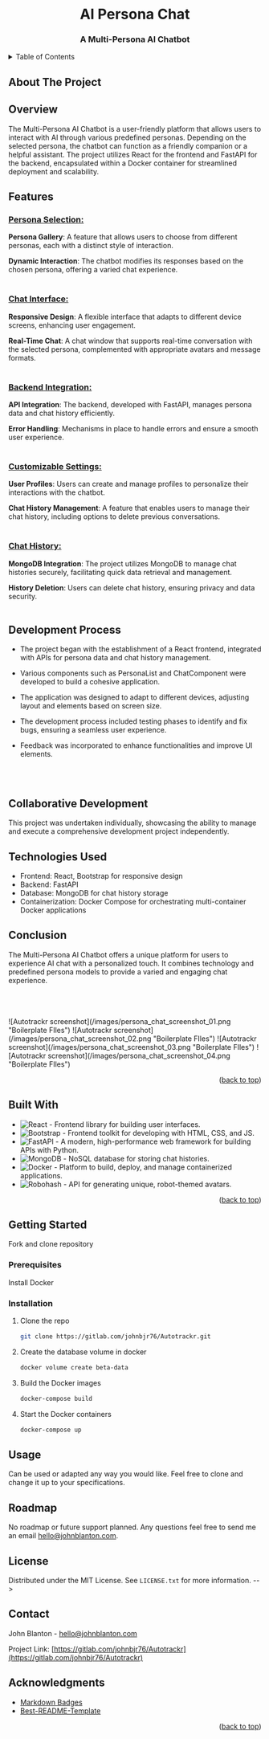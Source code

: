 <a name="readme-top"></a>


<!-- PROJECT LOGO -->
<br />
<div align="center">
  <h1>AI Persona Chat</h1>
  </a>

  <h3 align="center">A Multi-Persona AI Chatbot</h3>

</div>



<!-- TABLE OF CONTENTS -->
<details>
  <summary>Table of Contents</summary>
  <ol>
    <li>
      <a href="#about-the-project">About The Project</a>
      <ul>
        <li><a href="#built-with">Built With</a></li>
      </ul>
    </li>
    <li>
      <a href="#getting-started">Getting Started</a>
      <ul>
        <li><a href="#prerequisites">Prerequisites</a></li>
        <li><a href="#installation">Installation</a></li>
      </ul>
    </li>
    <li><a href="#usage">Usage</a></li>
    <li><a href="#roadmap">Roadmap</a></li>
    <li><a href="#license">License</a></li>
    <li><a href="#contact">Contact</a></li>
    <li><a href="#acknowledgments">Acknowledgments</a></li>
  </ol>
</details>

<!-- ABOUT THE PROJECT -->
## About The Project

## Overview
The Multi-Persona AI Chatbot is a user-friendly platform that allows users to interact with AI through various predefined personas. Depending on the selected persona, the chatbot can function as a friendly companion or a helpful assistant. The project utilizes React for the frontend and FastAPI for the backend, encapsulated within a Docker container for streamlined deployment and scalability.

## Features
### <ins>Persona Selection:</ins>

**Persona Gallery**: A feature that allows users to choose from different personas, each with a distinct style of interaction.

**Dynamic Interaction**: The chatbot modifies its responses based on the chosen persona, offering a varied chat experience.
<br>
<br>
### <ins>Chat Interface:</ins>

**Responsive Design**: A flexible interface that adapts to different device screens, enhancing user engagement.

**Real-Time Chat**: A chat window that supports real-time conversation with the selected persona, complemented with appropriate avatars and message formats.
<br>
<br>
### <ins>Backend Integration:</ins>

**API Integration**: The backend, developed with FastAPI, manages persona data and chat history efficiently.

**Error Handling**: Mechanisms in place to handle errors and ensure a smooth user experience.
<br>
<br>
### <ins>Customizable Settings:</ins>

**User Profiles**: Users can create and manage profiles to personalize their interactions with the chatbot.

**Chat History Management**: A feature that enables users to manage their chat history, including options to delete previous conversations.
<br>
<br>
### <ins>Chat History:</ins>

**MongoDB Integration**: The project utilizes MongoDB to manage chat histories securely, facilitating quick data retrieval and management.

**History Deletion**: Users can delete chat history, ensuring privacy and data security.
<br>
<br>
## Development Process

- The project began with the establishment of a React frontend, integrated with APIs for persona data and chat history management.

- Various components such as PersonaList and ChatComponent were developed to build a cohesive application.

- The application was designed to adapt to different devices, adjusting layout and elements based on screen size.

- The development process included testing phases to identify and fix bugs, ensuring a seamless user experience.

- Feedback was incorporated to enhance functionalities and improve UI elements.
<br>
<br>

## Collaborative Development

This project was undertaken individually, showcasing the ability to manage and execute a comprehensive development project independently.


## Technologies Used

- Frontend: React, Bootstrap for responsive design
- Backend: FastAPI
- Database: MongoDB for chat history storage
- Containerization: Docker Compose for orchestrating multi-container Docker applications


## Conclusion

The Multi-Persona AI Chatbot offers a unique platform for users to experience AI chat with a personalized touch. It combines technology and predefined persona models to provide a varied and engaging chat experience.


<br>
<br>
<br>
![Autotrackr screenshot](/images/persona_chat_screenshot_01.png "Boilerplate FIles")
![Autotrackr screenshot](/images/persona_chat_screenshot_02.png "Boilerplate FIles")
![Autotrackr screenshot](/images/persona_chat_screenshot_03.png "Boilerplate FIles")
![Autotrackr screenshot](/images/persona_chat_screenshot_04.png "Boilerplate FIles")

<p align="right">(<a href="#readme-top">back to top</a>)</p>


## Built With

* ![React](https://img.shields.io/badge/react-%2320232a.svg?style=for-the-badge&logo=react&logoColor=%2361DAFB) - Frontend library for building user interfaces.
* ![Bootstrap](https://img.shields.io/badge/bootstrap-%23563D7C.svg?style=for-the-badge&logo=bootstrap&logoColor=white) - Frontend toolkit for developing with HTML, CSS, and JS.
* ![FastAPI](https://img.shields.io/badge/fastapi-109989?style=for-the-badge&logo=FASTAPI&logoColor=white) - A modern, high-performance web framework for building APIs with Python.
* ![MongoDB](https://img.shields.io/badge/MongoDB-%234ea94b.svg?style=for-the-badge&logo=mongodb&logoColor=white) - NoSQL database for storing chat histories.
* ![Docker](https://img.shields.io/badge/docker-%230db7ed.svg?style=for-the-badge&logo=docker&logoColor=white) - Platform to build, deploy, and manage containerized applications.
* ![Robohash](https://img.shields.io/badge/Robohash-%237589C7.svg?style=for-the-badge&logo=robohash&logoColor=white) - API for generating unique, robot-themed avatars.

<p align="right">(<a href="#readme-top">back to top</a>)</p>


<!-- 
<!-- GETTING STARTED -->
## Getting Started

Fork and clone repository

### Prerequisites

Install Docker

### Installation


1. Clone the repo
   ```sh
   git clone https://gitlab.com/johnbjr76/Autotrackr.git
   ```
2. Create the database volume in docker
   ```sh
   docker volume create beta-data
   ```
3. Build the Docker images
   ```sh
   docker-compose build
   ```
4. Start the Docker containers
   ```sh
   docker-compose up
   ```


<!-- USAGE EXAMPLES -->
## Usage

Can be used or adapted any way you would like. Feel free to clone and change it up to your specifications. 


<!-- ROADMAP -->
## Roadmap

No roadmap or future support planned.  Any questions feel free to send me an email hello@johnblanton.com.



<!-- LICENSE -->
## License

Distributed under the MIT License. See `LICENSE.txt` for more information. -->


<!-- CONTACT -->
## Contact

John Blanton - hello@johnblanton.com

Project Link: [https://gitlab.com/johnbjr76/Autotrackr](https://gitlab.com/johnbjr76/Autotrackr)


<!-- ACKNOWLEDGMENTS -->
## Acknowledgments

* [Markdown Badges](https://github.com/Ileriayo/markdown-badges)
* [Best-README-Template](https://github.com/othneildrew/Best-README-Template)


<p align="right">(<a href="#readme-top">back to top</a>)</p>
